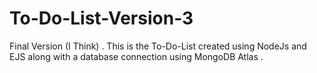 # To-Do-List-Version-3

Final Version (I Think) . This is the To-Do-List created using NodeJs and EJS along with a database connection using MongoDB Atlas . 